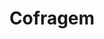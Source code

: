 ---
title: Cofragem
weight: 1
description: 

images:
- media/servicos/cofragem/cofragem.jpg
- media/servicos/cofragem/cofragem1.jpg
- media/servicos/cofragem/cofragem2.jpg
- media/servicos/cofragem/cofragem3.jpg
- media/servicos/cofragem/cofragem4.jpg
- media/servicos/cofragem/cofragem5.jpg
- media/servicos/cofragem/cofragem6.jpg
- media/servicos/cofragem/cofragem7.jpg
- media/servicos/cofragem/cofragem8.jpg
- media/servicos/cofragem/cofragem9.jpg
- media/servicos/cofragem/cofragem10.jpg

homepage_link_enable: true

section_button_name: Cofragem
id: cofragem
class: "services-page default-section-page"
background: 

---